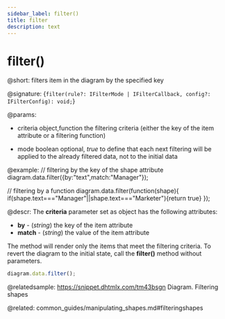 ```yaml
---
sidebar_label: filter()
title: filter
description: text
---
```


# filter()

@short: filters item in the diagram by the specified key 

@signature: {`filter(rule?: IFilterMode | IFilterCallback, config?: IFilterConfig): void;`}

@params:
- criteria			object,function				the filtering criteria (either the key of the item attribute or a filtering function)
* mode 				boolean						optional, <i>true</i> to define that each next filtering will be applied to the already filtered data, not to the initial data

@example:
// filtering by the key of the shape attribute
diagram.data.filter({by:"text",match:"Manager"});

// filtering by a function
diagram.data.filter(function(shape){
	if(shape.text==="Manager"||shape.text==="Marketer"){return true}
});

@descr:
The **criteria** parameter set as object has the following attributes:

- **by** - (*string*) the key of the item attribute
- **match** - (*string*) the value of the item attribute

The method will render only the items that meet the filtering criteria. To revert the diagram to the initial state, call the **filter()** method without parameters.

~~~js
diagram.data.filter();
~~~

@relatedsample:	https://snippet.dhtmlx.com/tm43bsgn	Diagram. Filtering shapes

@related:
	common_guides/manipulating_shapes.md#filteringshapes